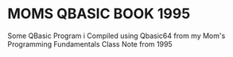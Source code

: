# MOMS QBASIC BOOK 1995
Some QBasic Program i Compiled using Qbasic64 from my Mom's Programming Fundamentals Class Note from 1995
